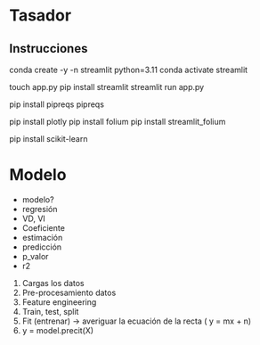 # Tasador


## Instrucciones
conda create -y -n streamlit python=3.11
conda activate streamlit

touch app.py
pip install streamlit
streamlit run app.py

pip install pipreqs
pipreqs

pip install plotly
pip install folium
pip install streamlit_folium

pip install scikit-learn

# Modelo

- modelo?
- regresión
- VD, VI
- Coeficiente
- estimación
- predicción
- p_valor
- r2

1. Cargas los datos
2. Pre-procesamiento datos
3. Feature engineering
4. Train, test, split
5. Fit (entrenar) -> averiguar la ecuación de la recta ( y = mx + n)
6. y = model.precit(X)

